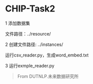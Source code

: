# CHIP-Task2

1 添加数据集

文件路径：../resource/

2 创建文件路径: ../instances/

运行csv_reader.py，生成word_embed.txt

3 运行exmple_reader.py


> From DUTNLP.未来数据研究所
